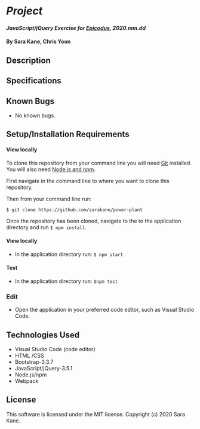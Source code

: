# _Project_

#### _JavaScript/jQuery Exercise for [Epicodus](https://www.epicodus.com/), 2020.mm.dd_

#### By **Sara Kane, Chris Yoon**

## Description


## Specifications


## Known Bugs
* No known bugs.   

## Setup/Installation Requirements

#### View locally
To clone this repository from your command line you will need [Git](https://git-scm.com/) installed. You will also need [Node.js and npm](https://nodejs.org/en/download/).

First navigate in the command line to where you want to clone this repository. 

Then from your command line run:

`$ git clone https://github.com/sarakane/power-plant`

Once the repository has been cloned, navigate to the to the application directory and run `$ npm install`.

#### View locally
* In the application directory run: `$ npm start`

#### Test
* In the application directory run: `$npm test`

### Edit
* Open the application in your preferred code editor, such as Visual Studio Code.

## Technologies Used
* Visual Studio Code (code editor)
* HTML /CSS
* Bootstrap-3.3.7
* JavaScript/jQuery-3.5.1
* Node.js/npm
* Webpack

## License
This software is licensed under the MIT license. Copyright (c) 2020 Sara Kane.